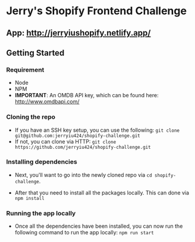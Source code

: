 # Jerry's Shopify Frontend Challenge

## **App**: http://jerryiushopify.netlify.app/

## Getting Started
### Requirement
- Node
- NPM
- **IMPORTANT**: An OMDB API key, which can be found here: http://www.omdbapi.com/

### Cloning the repo
- If you have an SSH key setup, you can use the following:
`git clone git@github.com:jerryiu424/shopify-challenge.git`
- If not, you can clone via HTTP:
`git clone https://github.com/jerryiu424/shopify-challenge.git`

### Installing dependencies
- Next, you'll want to go into the newly cloned repo via `cd shopify-challenge`. 

- After that you need to install all the packages locally. This can done via `npm install`

### Running the app locally
- Once all the dependencies have been installed, you can now run the following command to run the app locally: `npm run start`